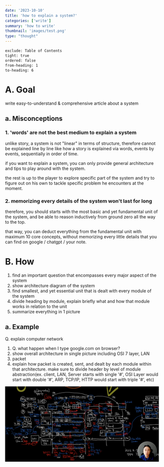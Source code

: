 ```yaml
---
date: '2023-10-10'
title: 'how to explain a system?'
categories: ['write']
summary: 'how to write'
thumbnail: 'images/test.png'
type: "thought"
---
```


```toc
exclude: Table of Contents
tight: true
ordered: false
from-heading: 1
to-heading: 6
```
# A. Goal
write easy-to-understand & comprehensive article about a system
## a. Misconceptions
### 1. 'words' are not the best medium to explain a system

unlike story, a system is not "linear" in terms of structure, therefore cannot be explained line by line like how a story is explained via words, events by events, sequentially in order of time.

if you want to explain a system,
you can only provide general architecture and tips to play around with the system.

the rest is up to the player to explore specific part of the system and try to figure out on his own to tackle specific problem he encounters at the moment.


### 2. memorizing every details of the system won't last for long

therefore, you should starts with the most basic and yet fundamental unit of the system, and be able to reason inductively from ground zero all the way to the top.

that way, you can deduct everything from the fundamental unit with maximum 10 core concepts, without memorizing every little details that you can find on google / chatgpt / your note.



# B. How

1. find an important question that encompasses every major aspect of the system
2. show architecture diagram of the system
3. find smallest, and yet essential unit that is dealt with every module of the system
4. divide heading by module, explain briefly what and how that module works in relation to the unit
5. summarize everything in 1 picture




## a. Example


Q. explain computer network

1. Q. what happen when I type google.com on browser?
2. show overall architecture in single picture including OSI 7 layer, LAN
3. packet
4. explain how packet is created, sent, and dealt by each module within that architecture. make sure to divide header by level of module abstraction(ex. client, LAN, Server starts with single '#', OSI Layer would start with double '#', ARP, TCP/IP, HTTP would start with triple '#', etc)

![](images/2023-10-10-19-29-15.png)


